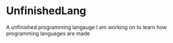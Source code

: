 # UnfinishedLang
A unfinished programming langauge I am working on to learn how programming languages are made
